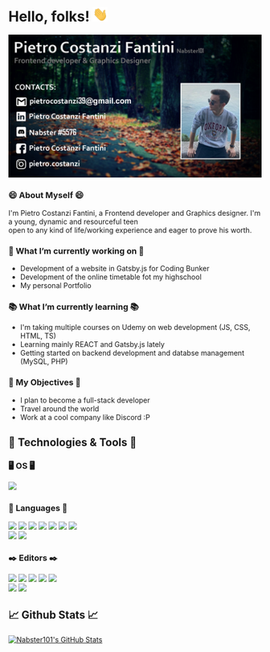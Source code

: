 # Hello, folks! <img src="https://raw.githubusercontent.com/Nabster101/Nabster101/master/wave.gif" width="30px">

![Header](https://raw.githubusercontent.com/Nabster101/Nabster101/master/ReadmeBanner.png "Header")

### 😄 About Myself 😄

I'm Pietro Costanzi Fantini, a Frontend developer and Graphics designer. I'm a young, dynamic and resourceful teen   
open to any kind of life/working experience and eager to prove his worth. 

### 🔨 What I’m currently working on 🔨
- Development of a website in Gatsby.js for Coding Bunker
- Development of the online timetable fot my highschool 
- My personal Portfolio 

### 📚 What I’m currently learning 📚
- I'm taking multiple courses on Udemy on web development (JS, CSS, HTML, TS)
- Learning mainly REACT and Gatsby.js lately
- Getting started on backend development and databse management (MySQL, PHP)

### 🚀 My Objectives 🚀
- I plan to become a full-stack developer
- Travel around the world
- Work at a cool company like Discord :P    


## 🔧 Technologies & Tools 🔧

### 🖥️ OS 🖥️
![](https://img.shields.io/badge/Windows-informational?style=flat&logo=windows)

### 📖 Languages 📖
![](https://img.shields.io/badge/JavaScript-informational?style=flat&logo=javascript)
![](https://img.shields.io/badge/CSS-informational?style=flat&logo=css3)
![](https://img.shields.io/badge/HTML-informational?style=flat&logo=html5)
![](https://img.shields.io/badge/TypeScript-informational?style=flat&logo=typescript)
![](https://img.shields.io/badge/REACT-informational?style=flat&logo=react)
![](https://img.shields.io/badge/Gatsby.js-informational?style=flat&logo=gatsby)
![](https://img.shields.io/badge/Java-informational?style=flat&logo=java)  
![](https://img.shields.io/badge/C++-informational?style=flat&logo=c)
![](https://img.shields.io/badge/MySQL-informational?style=flat&logo=mysql)

### ✒️ Editors ✒️
![](https://img.shields.io/badge/IntelliJ_IDEA-informational?style=flat&logo=intellij-idea)
![](https://img.shields.io/badge/Webstorm-informational?style=flat&logo=webstorm)
![](https://img.shields.io/badge/Visual_Studio_Code-informational?style=flat&logo=visual-studio-code)
![](https://img.shields.io/badge/IntelliJ_IDEA-informational?style=flat&logo=intellij-idea)
![](https://img.shields.io/badge/Adobe_Photoshop-informational?style=flat&logo=adobe-photoshop)  
![](https://img.shields.io/badge/Adobe_After_Effects-informational?style=flat&logo=adobe-after-effects)
![](https://img.shields.io/badge/Data_Grip-informational?style=flat&logo=jetbrains)  


## 📈 Github Stats 📈
<!-- Github stats -->
<a href="https://github.com/Nabster101/Nabster101">
  <img align="center" src="https://github-readme-stats.vercel.app/api?username=Nabster101&show_icons=true&line_height=27&count_private=true&title_color=ffffff&text_color=c9cacc&icon_color=2bbc8a&bg_color=1d1f21" alt="Nabster101's GitHub Stats" />
</a>
